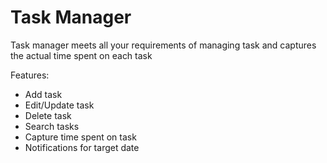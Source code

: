 # Task Manager
Task manager meets all your requirements of managing task and captures the actual time spent on each task

Features:
- Add task
- Edit/Update task
- Delete task
- Search tasks
- Capture time spent on task
- Notifications for target date
